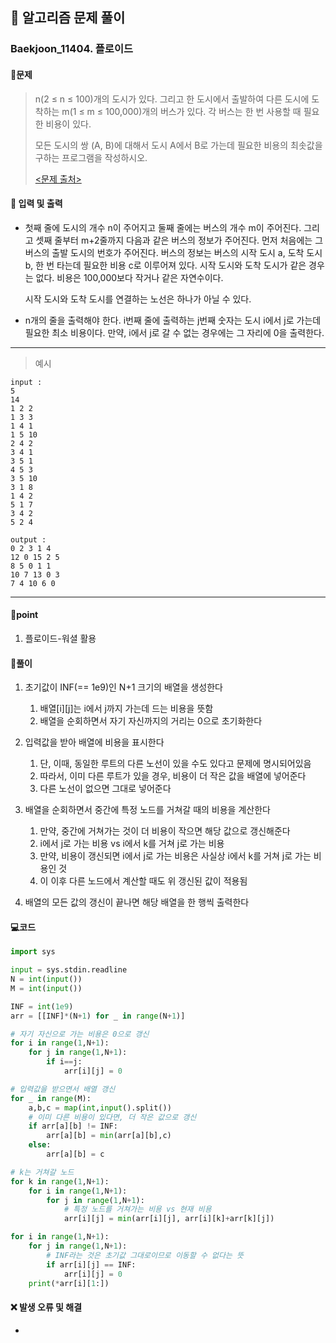 ## 🐌 알고리즘 문제 풀이

### Baekjoon_11404.  플로이드

#### 📒문제

> n(2 ≤ n ≤ 100)개의 도시가 있다. 그리고 한 도시에서 출발하여 다른 도시에 도착하는 m(1 ≤ m ≤ 100,000)개의 버스가 있다. 각 버스는 한 번 사용할 때 필요한 비용이 있다.
>
> 모든 도시의 쌍 (A, B)에 대해서 도시 A에서 B로 가는데 필요한 비용의 최솟값을 구하는 프로그램을 작성하시오.
>
> [<문제 출처>](https://www.acmicpc.net/problem/11404)



#### :pushpin: 입력 및 출력

- 첫째 줄에 도시의 개수 n이 주어지고 둘째 줄에는 버스의 개수 m이 주어진다. 그리고 셋째 줄부터 m+2줄까지 다음과 같은 버스의 정보가 주어진다. 먼저 처음에는 그 버스의 출발 도시의 번호가 주어진다. 버스의 정보는 버스의 시작 도시 a, 도착 도시 b, 한 번 타는데 필요한 비용 c로 이루어져 있다. 시작 도시와 도착 도시가 같은 경우는 없다. 비용은 100,000보다 작거나 같은 자연수이다.

  시작 도시와 도착 도시를 연결하는 노선은 하나가 아닐 수 있다.

- n개의 줄을 출력해야 한다. i번째 줄에 출력하는 j번째 숫자는 도시 i에서 j로 가는데 필요한 최소 비용이다. 만약, i에서 j로 갈 수 없는 경우에는 그 자리에 0을 출력한다.


---

> 예시

```
input :
5
14
1 2 2
1 3 3
1 4 1
1 5 10
2 4 2
3 4 1
3 5 1
4 5 3
3 5 10
3 1 8
1 4 2
5 1 7
3 4 2
5 2 4

output :
0 2 3 1 4
12 0 15 2 5
8 5 0 1 1
10 7 13 0 3
7 4 10 6 0
```

----




#### 🚀point

1. 플로이드-워셜 활용



#### 🔎풀이

1.  초기값이 INF(== 1e9)인 N+1 크기의 배열을 생성한다
    1.  배열\[i][j]는 i에서 j까지 가는데 드는 비용을 뜻함
    1.  배열을 순회하면서 자기 자신까지의 거리는 0으로 초기화한다

1.  입력값을 받아 배열에 비용을 표시한다
    1.  단, 이때, 동일한 루트의 다른 노선이 있을 수도 있다고 문제에 명시되어있음
    1.  따라서, 이미 다른 루트가 있을 경우, 비용이 더 작은 값을 배열에 넣어준다
    1.  다른 노선이 없으면 그대로 넣어준다

1.  배열을 순회하면서 중간에 특정 노드를 거쳐갈 때의 비용을 계산한다
    1.  만약, 중간에 거쳐가는 것이 더 비용이 작으면 해당 값으로 갱신해준다
    1.  i에서 j로 가는 비용 vs i에서 k를 거쳐 j로 가는 비용
    1.  만약, 비용이 갱신되면 i에서 j로 가는 비용은 사실상 i에서 k를 거쳐 j로 가는 비용인 것
    1.  이 이후 다른 노드에서 계산할 때도 위 갱신된 값이 적용됨

1.  배열의 모든 값의 갱신이 끝나면 해당 배열을 한 행씩 출력한다



#### 💻코드

```python
import sys

input = sys.stdin.readline
N = int(input())
M = int(input())

INF = int(1e9)
arr = [[INF]*(N+1) for _ in range(N+1)]

# 자기 자신으로 가는 비용은 0으로 갱신
for i in range(1,N+1):
    for j in range(1,N+1):
        if i==j:
            arr[i][j] = 0

# 입력값을 받으면서 배열 갱신
for _ in range(M):
    a,b,c = map(int,input().split())
    # 이미 다른 비용이 있다면, 더 작은 값으로 갱신
    if arr[a][b] != INF:
        arr[a][b] = min(arr[a][b],c)
    else:
        arr[a][b] = c

# k는 거쳐갈 노드        
for k in range(1,N+1):
    for i in range(1,N+1):
        for j in range(1,N+1):
            # 특정 노드를 거쳐가는 비용 vs 현재 비용
            arr[i][j] = min(arr[i][j], arr[i][k]+arr[k][j])

for i in range(1,N+1):
    for j in range(1,N+1):
        # INF라는 것은 초기값 그대로이므로 이동할 수 없다는 뜻
        if arr[i][j] == INF:
            arr[i][j] = 0
    print(*arr[i][1:])
```



#### ❌ 발생 오류 및 해결

- 
